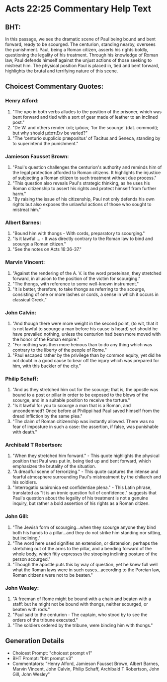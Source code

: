 # Acts 22:25 Commentary Help Text

## BHT:
In this passage, we see the dramatic scene of Paul being bound and bent forward, ready to be scourged. The centurion, standing nearby, oversees the punishment. Paul, being a Roman citizen, asserts his rights boldly, questioning the legality of his treatment. Through his knowledge of Roman law, Paul defends himself against the unjust actions of those seeking to mistreat him. The physical position Paul is placed in, tied and bent forward, highlights the brutal and terrifying nature of this scene.

## Choicest Commentary Quotes:
### Henry Alford:
1. "The προ in both verbs alludes to the position of the prisoner, which was bent forward and tied with a sort of gear made of leather to an inclined post." 
2. "De W. and others render τοῖς ἱμᾶσιν, 'for the scourge' (dat. commodi); but why should μάστιξιν be varied?" 
3. "The ‘centurio supplicio præpositus’ of Tacitus and Seneca, standing by to superintend the punishment."

### Jamieson Fausset Brown:
1. "Paul's question challenges the centurion's authority and reminds him of the legal protection afforded to Roman citizens. It highlights the injustice of subjecting a Roman citizen to such treatment without due process."
2. "This question also reveals Paul's strategic thinking, as he uses his Roman citizenship to assert his rights and protect himself from further harm."
3. "By raising the issue of his citizenship, Paul not only defends his own rights but also exposes the unlawful actions of those who sought to mistreat him."

### Albert Barnes:
1. "Bound him with thongs - With cords, preparatory to scourging."
2. "Is it lawful ... - It was directly contrary to the Roman law to bind and scourge a Roman citizen."
3. "See the notes on Acts 16:36-37."

### Marvin Vincent:
1. "Against the rendering of the A. V. is the word proeteinan, they stretched forward, in allusion to the position of the victim for scourging."
2. "The thongs, with reference to some well-known instrument."
3. "It is better, therefore, to take thongs as referring to the scourge, consisting of one or more lashes or cords, a sense in which it occurs in classical Greek."

### John Calvin:
1. "And though there were more weight in the second point, (to wit, that it is not lawful to scourge a man before his cause is heard) yet should he have prevailed nothing, unless the centurion had been more moved with the honor of the Roman empire."
2. "For nothing was then more heinous than to do any thing which was contrary to the liberty of the people of Rome."
3. "Paul escaped rather by the privilege than by common equity, yet did he not doubt in a good cause to bear off the injury which was prepared for him, with this buckler of the city."

### Philip Schaff:
1. "And as they stretched him out for the scourge; that is, the apostle was bound to a post or pillar in order to be exposed to the blows of the scourge, and in a suitable position to receive the torture."
2. "Is it lawful for you to scourge a man that is a Roman, and uncondemned? Once before at Philippi had Paul saved himself from the dread infliction by the same plea."
3. "The claim of Roman citizenship was instantly allowed. There was no fear of imposture in such a case: the assertion, if false, was punishable with death."

### Archibald T Robertson:
1. "When they stretched him forward." - This quote highlights the physical position that Paul was put in, being tied up and bent forward, which emphasizes the brutality of the situation.
2. "A dreadful scene of terrorizing." - This quote captures the intense and fearful atmosphere surrounding Paul's mistreatment by the chiliarch and his soldiers.
3. "Interrogatio subironica est confidentiae plena." - This Latin phrase, translated as "It is an ironic question full of confidence," suggests that Paul's question about the legality of his treatment is not a genuine inquiry, but rather a bold assertion of his rights as a Roman citizen.

### John Gill:
1. "The Jewish form of scourging...when they scourge anyone they bind both his hands to a pillar...and they do not strike him standing nor sitting, but inclining."
2. "The word here used signifies an extension, or distension; perhaps the stretching out of the arms to the pillar, and a bending forward of the whole body, which fitly expresses the stooping inclining posture of the person scourged."
3. "Though the apostle puts this by way of question, yet he knew full well what the Roman laws were in such cases...according to the Porcian law, Roman citizens were not to be beaten."

### John Wesley:
1. "A freeman of Rome might be bound with a chain and beaten with a staff: but he might not be bound with thongs, neither scourged, or beaten with rods."
2. "Paul said to the centurion - The captain, who stood by to see the orders of the tribune executed."
3. "The soldiers ordered by the tribune, were binding him with thongs."


## Generation Details
- Choicest Prompt: "choicest prompt v1"
- BHT Prompt: "bht prompt v3"
- Commentators: "Henry Alford, Jamieson Fausset Brown, Albert Barnes, Marvin Vincent, John Calvin, Philip Schaff, Archibald T Robertson, John Gill, John Wesley"
